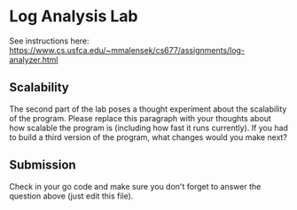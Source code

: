 # Log Analysis Lab

See instructions here: https://www.cs.usfca.edu/~mmalensek/cs677/assignments/log-analyzer.html

## Scalability

The second part of the lab poses a thought experiment about the scalability of the program. Please replace this
paragraph with your thoughts about how scalable the program is (including how fast it runs currently).
If you had to build a third version of the program, what changes would you make next?

## Submission

Check in your go code and make sure you don't forget to answer the question above (just edit this file).
